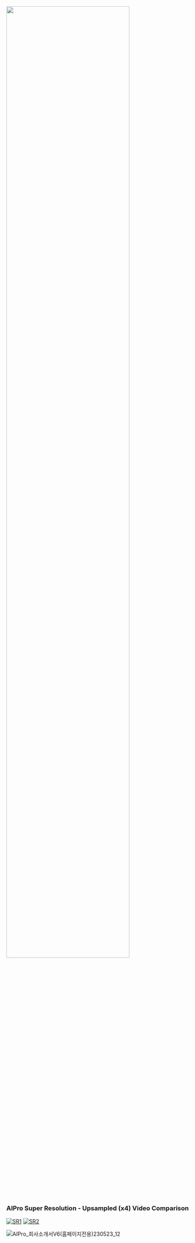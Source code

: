 <img width="80%" src=[![SR1](https://img.youtube.com/vi/nNWG7DGQrYs/0.jpg)](https://youtu.be/nNWG7DGQrYs)/>



### **AIPro Super Resolution - Upsampled (x4) Video Comparison**
[![SR1](https://img.youtube.com/vi/nNWG7DGQrYs/0.jpg)](https://youtu.be/nNWG7DGQrYs) [![SR2](https://img.youtube.com/vi/Q6KqRZ9lyes/0.jpg)](https://youtu.be/Q6KqRZ9lyes)

![AIPro_회사소개서V6(홈페이지전용)230523_12](https://github.com/CheaeunLee/Test/assets/127072960/580a85bf-db61-4886-8be8-436bc5d7db4e)




